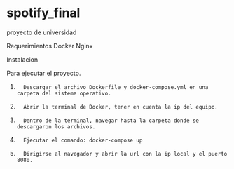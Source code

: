 # spotify_final
proyecto de universidad

Requerimientos
Docker
Nginx

Instalacion

Para ejecutar el proyecto.

1.       Descargar el archivo Dockerfile y docker-compose.yml en una carpeta del sistema operativo.

2.       Abrir la terminal de Docker, tener en cuenta la ip del equipo.

3.       Dentro de la terminal, navegar hasta la carpeta donde se descargaron los archivos.

4.       Ejecutar el comando: docker-compose up

5.       Dirigirse al navegador y abrir la url con la ip local y el puerto 8080.

